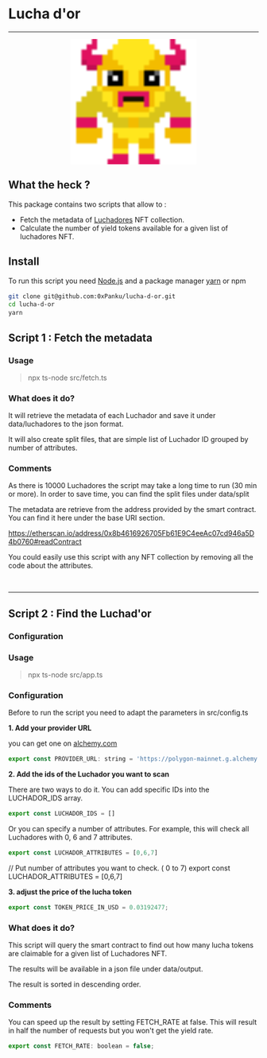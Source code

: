 # Lucha d'or

---

<img src="./luchad-or.svg" width="256" style="display:block;margin-left: auto;margin-right: auto; width: 50%;" alt="el luchador de oro">

## What the heck ?

This package contains two scripts that allow to :
- Fetch the metadata of [Luchadores](https://luchadores.io/) NFT collection.
- Calculate the number of yield tokens available for a given list of luchadores NFT.


## Install

To run this script you need [Node.js](https://nodejs.org/) and a package manager [yarn](https://yarnpkg.com/) or npm

```sh
git clone git@github.com:0xPanku/lucha-d-or.git
cd lucha-d-or
yarn
```


## Script 1 : Fetch the metadata

### Usage

> npx ts-node src/fetch.ts

### What does it do?

It will retrieve the metadata of each Luchador and save it under data/luchadores to the json format.

It will also create split files, that are simple list of Luchador ID grouped by number of attributes.


### Comments

As there is 10000 Luchadores the script may take a long time to run (30 min or more). In order to save time, you can find the split files under data/split

The metadata are retrieve from the address provided by the smart contract. You can find it here under the base URI section.

https://etherscan.io/address/0x8b4616926705Fb61E9C4eeAc07cd946a5D4b0760#readContract

You could easily use this script with any NFT collection by removing all the code about the attributes.

<br>

---


## Script 2 : Find the Luchad'or

### Configuration

### Usage

> npx ts-node src/app.ts

### Configuration

Before to run the script you need to adapt the parameters in src/config.ts


**1. Add your provider URL**

you can get one on [alchemy.com](https://www.alchemy.com/)

```js
export const PROVIDER_URL: string = 'https://polygon-mainnet.g.alchemy.com/v2/XXXXX'
```

**2. Add the ids of the Luchador you want to scan**

There are two ways to do it. You can add specific IDs into the LUCHADOR_IDS array.
```js
export const LUCHADOR_IDS = []
```

Or you can specify a number of attributes. For example, this will check all Luchadores with 0, 6 and 7 attributes.

```js
export const LUCHADOR_ATTRIBUTES = [0,6,7]
```

// Put number of attributes you want to check. ( 0 to 7)
export const LUCHADOR_ATTRIBUTES = [0,6,7]

**3. adjust the price of the lucha token**

```js
export const TOKEN_PRICE_IN_USD = 0.03192477;
```


### What does it do?

This script will query the smart contract to find out how many lucha tokens are claimable for a given list of Luchadores NFT.

The results will be available in a json file under data/output.

The result is sorted in descending order.


### Comments

You can speed up the result by setting FETCH_RATE at false.
This will result in half the number of requests but you won't get the yield rate.

```js
export const FETCH_RATE: boolean = false;
```